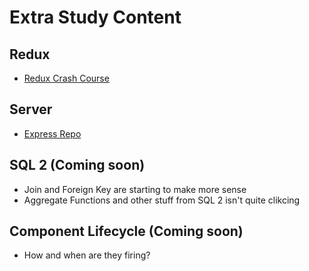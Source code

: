 # Extra Study Content

## Redux
- [Redux Crash Course](https://youtu.be/93p3LxR9xfM)

## Server
- [Express Repo](https://github.com/john-redd/express-extra-content)

## SQL 2 (Coming soon)
- Join and Foreign Key are starting to make more sense
- Aggregate Functions and other stuff from SQL 2 isn't quite clikcing

## Component Lifecycle (Coming soon)
- How and when are they firing?